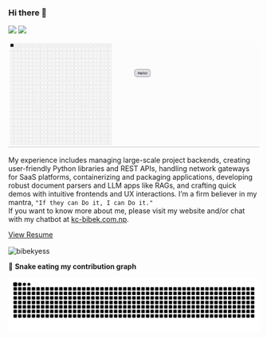 ### Hi there 👋

<p>
    <a href="mailto:bibekyess@gmail.com"><img src="https://img.shields.io/badge/Email-%23E4405F.svg?&style=for-the-badge&logo=gmail&logoColor=white" height=25></a>
  <a href="https://www.linkedin.com/in/bibek44"><img src="https://img.shields.io/badge/linkedin-%230077B5.svg?&style=for-the-badge&logo=linkedin&logoColor=white" height=25></a>
</p>


<img src="./assets/self_attention_demo.gif" alt="Hello! I’m Bibek from Nepal. I enjoy the process of creating complex applications and I love experimenting with new open-source libraries and exploring innovative B2C tech products." />

My experience includes managing large-scale project backends, creating user-friendly Python libraries and REST APIs, handling network gateways for SaaS platforms, containerizing and packaging applications, developing robust document parsers and LLM apps like RAGs, and crafting quick demos with intuitive frontends and UX interactions.
I’m a firm believer in my mantra, `"If they can Do it, I can Do it."`   
If you want to know more about me, please visit my website and/or chat with my chatbot at [kc-bibek.com.np](https://kc-bibek.com.np).

[View Resume](https://kc-bibek.com.np/Bibek_CV.pdf)

<!-- ![Bibek's github stats](https://github-readme-stats.vercel.app/api?username=bibekyess&count_private=true&show_icons=true&theme=dark)<a href="https://github.com/bibekyess">[![Top Langs](https://github-readme-stats.vercel.app/api/top-langs/?username=bibekyess&layout=compact&theme=dark)](https://github.com/bibekyess)</a> -->

<p><img align="center" src="https://github-readme-streak-stats.herokuapp.com/?user=bibekyess&" alt="bibekyess" /></p>

<!-- 👨 **Profile Stat**
    
<img src="https://visitor-badge.glitch.me/badge?page_id=bibekyess.bibekyess" alt="Visitors Counter">
 -->
🐍 **Snake eating my contribution graph**
<p align="center">
  <img alt="github contribution grid snake animation" src="https://raw.githubusercontent.com/bibekyess/bibekyess/output/github-contribution-grid-snake.svg">
</center>
</p>


